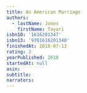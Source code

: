 ```yaml
---
title: An American Marriage
authors:
  - lastName: Jones
    firstName: Tayari
isbn10: '1616201347'
isbn13: '9781616201340'
finishedAt: 2018-07-13
rating: 3
yearPublished: 2018
startedAt: null
asin:
subtitle:
narrators:
---
```

